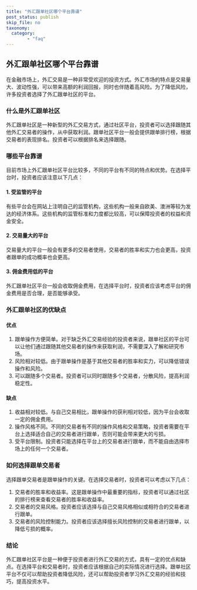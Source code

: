 ```yaml
---
title: "外汇跟单社区哪个平台靠谱"
post_status: publish
skip_file: no
taxonomy:
  category:
        - "faq"
---
```


## 外汇跟单社区哪个平台靠谱

在金融市场上，外汇交易是一种非常受欢迎的投资方式。外汇市场的特点是交易量大、波动性强，可以带来高额的利润回报，同时也伴随着高风险。为了降低风险，许多投资者选择了外汇跟单社区的平台。

### 什么是外汇跟单社区

外汇跟单社区是一种新型的外汇交易方式，通过社区平台，投资者可以选择跟随其他外汇交易者的操作，从中获取利润。跟单社区平台一般会提供跟单排行榜，根据交易者的表现排名。投资者可以根据排名来选择跟随。

### 哪些平台靠谱

目前市场上外汇跟单社区平台比较多，不同的平台有不同的特点和优势。在选择平台时，投资者应该注意以下几点：

#### 1\. 受监管的平台

有些平台会在网站上注明自己的监管机构，这些机构一般来自欧美、澳洲等较为发达的经济体系。这些机构的监管标准和力度都比较高，可以保障投资者的权益和资金安全。

#### 2\. 交易量大的平台

交易量大的平台一般会有更多的交易者使用，交易者的胜率和实力也会更高，投资者跟单的成功概率也会更高。

#### 3\. 佣金费用低的平台

外汇跟单社区平台一般会收取佣金费用，在选择平台时，投资者应该考虑平台的佣金费用是否合理，是否能够承受。

### 外汇跟单社区的优缺点

#### 优点

1. 跟单操作方便简单。对于缺乏外汇交易经验的投资者来说，跟单社区的平台可以让他们通过跟随其他交易者的操作来获取利润，不需要深入了解和研究市场。
2. 风险相对较低。由于跟单操作是基于其他交易者的胜率和实力，可以降低错误操作和风险。
3. 可以跟随多个交易者。投资者可以同时跟随多个交易者，分散风险，提高利润稳定性。

#### 缺点

1. 收益相对较低。与自己交易相比，跟单操作的获利相对较低，因为平台会收取一定的佣金费用。
2. 操作风格不同。不同的交易者有不同的操作风格和交易策略，投资者需要在平台上选择适合自己的交易者进行跟单，否则可能会带来更大的亏损。
3. 受平台限制。投资者只能选择在平台上的交易者进行跟单，而不能自由选择市场上的任何一个交易者。

### 如何选择跟单交易者

选择跟单交易者是跟单操作的关键。在选择交易者时，投资者可以考虑以下几点：

1. 交易者的胜率和收益率。这是跟单操作中最重要的指标，投资者可以通过社区的排行榜来查看交易者的胜率和收益率。
2. 交易者的交易风格。投资者应该选择与自己交易风格相似或相符合的交易者进行跟单。
3. 交易者的风险控制能力。投资者应该选择擅长风险控制的交易者进行跟单，以降低亏损的概率。

### 结论

外汇跟单社区平台是一种便于投资者进行外汇交易的方式，具有一定的优点和缺点。在选择平台和交易者时，投资者应该根据自己的实际情况进行选择。跟单社区平台不仅可以帮助投资者降低风险，还可以帮助投资者学习外汇交易的经验和技巧，提高投资水平。
